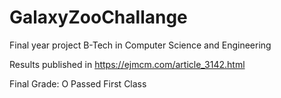 # GalaxyZooChallange


Final year project B-Tech in Computer Science and Engineering

Results published in https://ejmcm.com/article_3142.html

Final Grade: O
Passed First Class
